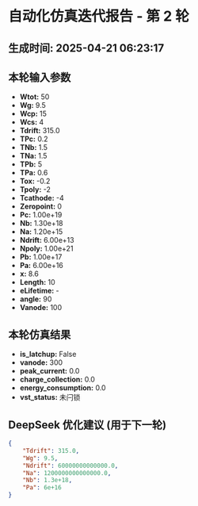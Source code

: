 # 自动化仿真迭代报告 - 第 2 轮
**生成时间:** 2025-04-21 06:23:17
--- 
## 本轮输入参数
- **Wtot:** 50
- **Wg:** 9.5
- **Wcp:** 15
- **Wcs:** 4
- **Tdrift:** 315.0
- **TPc:** 0.2
- **TNb:** 1.5
- **TNa:** 1.5
- **TPb:** 5
- **TPa:** 0.6
- **Tox:** -0.2
- **Tpoly:** -2
- **Tcathode:** -4
- **Zeropoint:** 0
- **Pc:** 1.00e+19
- **Nb:** 1.30e+18
- **Na:** 1.20e+15
- **Ndrift:** 6.00e+13
- **Npoly:** 1.00e+21
- **Pb:** 1.00e+17
- **Pa:** 6.00e+16
- **x:** 8.6
- **Length:** 10
- **eLifetime:** -
- **angle:** 90
- **Vanode:** 100

## 本轮仿真结果
- **is_latchup:** False
- **vanode:** 300
- **peak_current:** 0.0
- **charge_collection:** 0.0
- **energy_consumption:** 0.0
- **vst_status:** 未闩锁

## DeepSeek 优化建议 (用于下一轮)
```json
{
    "Tdrift": 315.0,
    "Wg": 9.5,
    "Ndrift": 60000000000000.0,
    "Na": 1200000000000000.0,
    "Nb": 1.3e+18,
    "Pa": 6e+16
}
```